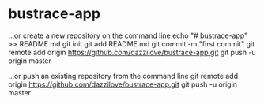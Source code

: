 # bustrace-app

…or create a new repository on the command line
echo "# bustrace-app" >> README.md
git init
git add README.md
git commit -m "first commit"
git remote add origin https://github.com/dazzilove/bustrace-app.git
git push -u origin master

…or push an existing repository from the command line
git remote add origin https://github.com/dazzilove/bustrace-app.git
git push -u origin master
